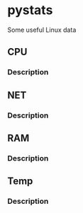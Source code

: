 # pystats
Some useful Linux data

## CPU
### Description

## NET
### Description

## RAM
### Description

## Temp
### Description